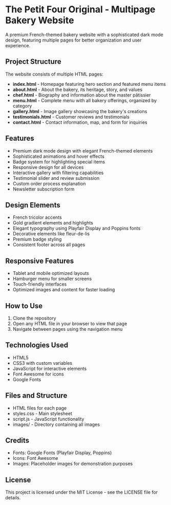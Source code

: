 # The Petit Four Original - Multipage Bakery Website

A premium French-themed bakery website with a sophisticated dark mode design, featuring multiple pages for better organization and user experience.

## Project Structure

The website consists of multiple HTML pages:

- **index.html** - Homepage featuring hero section and featured menu items
- **about.html** - About the bakery, its heritage, story, and values
- **chef.html** - Biography and information about the master pâtissier
- **menu.html** - Complete menu with all bakery offerings, organized by category
- **gallery.html** - Image gallery showcasing the bakery's creations
- **testimonials.html** - Customer reviews and testimonials
- **contact.html** - Contact information, map, and form for inquiries

## Features

- Premium dark mode design with elegant French-themed elements
- Sophisticated animations and hover effects
- Badge system for highlighting special items
- Responsive design for all devices
- Interactive gallery with filtering capabilities
- Testimonial slider and review submission
- Custom order process explanation
- Newsletter subscription form

## Design Elements

- French tricolor accents
- Gold gradient elements and highlights
- Elegant typography using Playfair Display and Poppins fonts
- Decorative elements like fleur-de-lis
- Premium badge styling
- Consistent footer across all pages

## Responsive Features

- Tablet and mobile optimized layouts
- Hamburger menu for smaller screens
- Touch-friendly interfaces
- Optimized images and content for faster loading

## How to Use

1. Clone the repository
2. Open any HTML file in your browser to view that page
3. Navigate between pages using the navigation menu

## Technologies Used

- HTML5
- CSS3 with custom variables
- JavaScript for interactive elements
- Font Awesome for icons
- Google Fonts

## Files and Structure

- HTML files for each page
- styles.css - Main stylesheet
- script.js - JavaScript functionality
- images/ - Directory containing all images

## Credits

- Fonts: Google Fonts (Playfair Display, Poppins)
- Icons: Font Awesome
- Images: Placeholder images for demonstration purposes

## License

This project is licensed under the MIT License - see the LICENSE file for details.